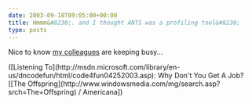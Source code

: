 ```yaml
---
date: 2003-09-18T09:05:00+00:00
title: Hmmm&#8230;. and I thought ANTS was a profiling tool&#8230;
type: posts
---
```

Nice to know [my colleagues](http://www.livejournal.com/users/brianjo/41379.html) are keeping busy...

<div class="media">
  ([Listening To](http://msdn.microsoft.com/library/en-us/dncodefun/html/code4fun04252003.asp): Why Don't You Get A Job? [[The Offspring](http://www.windowsmedia.com/mg/search.asp?srch=The+Offspring) / Americana])
</div>
